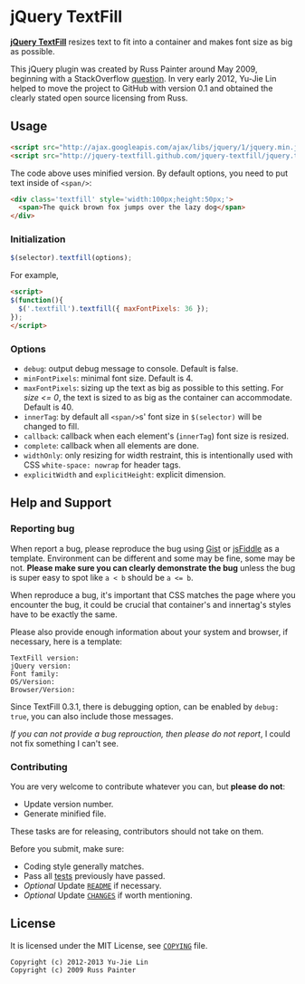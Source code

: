 jQuery TextFill
===============

**[jQuery TextFill][index]** resizes text to fit into a container and makes font size as big as possible.

This jQuery plugin was created by Russ Painter around May 2009, beginning with a StackOverflow [question][soq]. In very early 2012, Yu-Jie Lin helped to move the project to GitHub with version 0.1 and obtained the clearly stated open source licensing from Russ.

[soq]: http://stackoverflow.com/questions/687998/auto-size-dynamic-text-to-fill-fixed-size-container
[index]: http://jquery-textfill.github.com/jquery-textfill/index.html

Usage
-----

```html
<script src="http://ajax.googleapis.com/ajax/libs/jquery/1/jquery.min.js"></script>
<script src="http://jquery-textfill.github.com/jquery-textfill/jquery.textfill.min.js"></script>
```

The code above uses minified version. By default options, you need to put text inside of `<span/>`:

```html
<div class='textfill' style='width:100px;height:50px;'>
  <span>The quick brown fox jumps over the lazy dog</span>
</div>
```

### Initialization

```js
$(selector).textfill(options);
```

For example,

```html
<script>
$(function(){
  $('.textfill').textfill({ maxFontPixels: 36 });
});
</script>
```

### Options

 * `debug`: output debug message to console. Default is false.
 * `minFontPixels`: minimal font size. Default is 4.
 * `maxFontPixels`: sizing up the text as big as possible to this setting. For *size <= 0*, the text is sized to as big as the container can accommodate. Default is 40.
 * `innerTag`: by default all `<span/>`s' font size in `$(selector)` will be changed to fill.
 * `callback`: callback when each element's (`innerTag`) font size is resized.
 * `complete`: callback when all elements are done.
 * `widthOnly`: only resizing for width restraint, this is intentionally used with CSS `white-space: nowrap` for header tags.
 * `explicitWidth` and `explicitHeight`: explicit dimension.

Help and Support
----------------

### Reporting bug

When report a bug, please reproduce the bug using [Gist][] or [jsFiddle][] as a template. Environment can be different and some may be fine, some may be not. **Please make sure you can clearly demonstrate the bug** unless the bug is super easy to spot like `a < b` should be `a <= b`.

When reproduce a bug, it's important that CSS matches the page where you encounter the bug, it could be crucial that container's and innertag's styles have to be exactly the same.

Please also provide enough information about your system and browser, if necessary, here is a template:

    TextFill version:
    jQuery version:
    Font family:
    OS/Version:
    Browser/Version:

Since TextFill 0.3.1, there is debugging option, can be enabled by `debug: true`, you can also include those messages.

[Gist]: https://gist.github.com/4650697
[jsFiddle]: http://jsfiddle.net/livibetter/3gMFG/

*If you can not provide a bug reprouction, then please do not report*, I could not fix something I can't see.

### Contributing

You are very welcome to contribute whatever you can, but **please do not**:

* Update version number.
* Generate minified file.

These tasks are for releasing, contributors should not take on them.

Before you submit, make sure:

* Coding style generally matches.
* Pass all [tests][] previously have passed.
* *Optional* Update [`README`](README.mkd) if necessary.
* *Optional* Update [`CHANGES`](CHANGES.mkd) if worth mentioning.

[tests]: http://jquery-textfill.github.com/jquery-textfill/tests.html

License
-------

It is licensed under the MIT License, see [`COPYING`](COPYING) file.

    Copyright (c) 2012-2013 Yu-Jie Lin
    Copyright (c) 2009 Russ Painter
